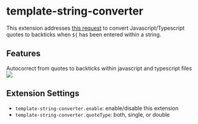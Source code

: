 # template-string-converter

This extension addresses [this request](https://github.com/microsoft/vscode/issues/56704) to convert Javascript/Typescript quotes to backticks when `${` has been entered within a string.

## Features

Autocorrect from quotes to backticks within javascript and typescript files
![]("src\demo\recording.gif")

## Extension Settings

* `template-string-converter.enable`: enable/disable this extension
* `template-string-converter.quoteType`: both, single, or double 
